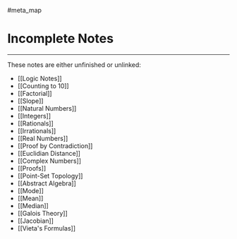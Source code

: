 #meta_map 
# Incomplete Notes
---
These notes are either unfinished or unlinked:
- [[Logic Notes]]
- [[Counting to 10]]
- [[Factorial]]
- [[Slope]]
- [[Natural Numbers]]
- [[Integers]]
- [[Rationals]]
- [[Irrationals]]
- [[Real Numbers]]
- [[Proof by Contradiction]]
- [[Euclidian Distance]]
- [[Complex Numbers]]
- [[Proofs]]
- [[Point-Set Topology]]
- [[Abstract Algebra]]
- [[Mode]]
- [[Mean]]
- [[Median]]
- [[Galois Theory]]
- [[Jacobian]]
- [[Vieta's Formulas]]